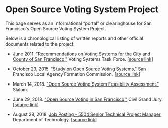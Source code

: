 # Open Source Voting System Project

This page serves as an informational “portal” or clearinghouse for San
Francisco's Open Source Voting System Project.

Below is a chronological listing of written reports and other official
documents related to the project.

* June 2011. ["Recommendations on Voting Systems for the City and County of
  San Francisco,"](files/VSTF_Report.pdf) Voting Systems Task Force. [[source
  link](https://sfgov.org/ccsfgsa/voting-systems-task-force)]

* October 23, 2015. ["Study on Open Source Voting
  Systems,"](files/LAFCo_Report_Open_Source_Voting.pdf) San Francisco Local
  Agency Formation Commission. [[source
  link](https://sfgov.org/lafco/documents)]

* March 14, 2018. ["Open Source Voting System Feasibility
  Assessment,"](files/CCSF_-_Open_Source_Voting_System_-_Feasibility_Assessment_vFINAL.PDF)
  Slalom.

* June 29, 2018. ["Open Source Voting in San
  Francisco,"](files/2017-18_SFCGJ_Final_Report_Open_Source_Voting_in_San_Francisco.pdf)
  Civil Grand Jury. [[source
  link](http://civilgrandjury.sfgov.org/report.html)]

* August 28, 2018. [Job Posting - 5504 Senior Technical Project
  Manager,](files/Job_Posting_5504_Project_Manager_20180828.pdf)
  Department of Technology. [[source
  link](https://jobapscloud.com/SF/sup/BulPreview.asp?R1=TEX&R2=5504&R3=088534)]
